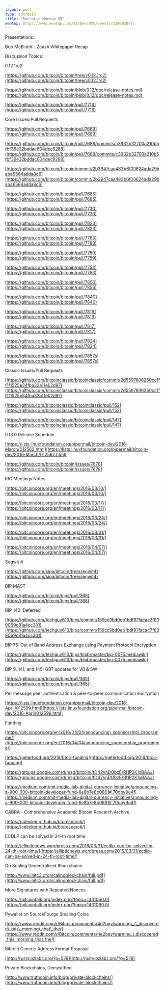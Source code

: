 ```yaml
---
layout: post
type: socratic
title: "Socratic Meetup 55"
meetup: https://www.meetup.com/BitDevsNYC/events/229692897/
---
```


Presentations:

Bob McElrath - Zcash Whitepaper Recap

Discussion Topics:

0.12.1rc2

[](https://github.com/bitcoin/bitcoin/tree/v0.12.1rc2)[https://github.com/bitcoin/bitcoin/tree/v0.12.1rc2](https://github.com/bitcoin/bitcoin/tree/v0.12.1rc2)

[](https://github.com/bitcoin/bitcoin/blob/0.12/doc/release-notes.md)[https://github.com/bitcoin/bitcoin/blob/0.12/doc/release-notes.md](https://github.com/bitcoin/bitcoin/blob/0.12/doc/release-notes.md) 

[](https://github.com/bitcoin/bitcoin/pull/7716)[https://github.com/bitcoin/bitcoin/pull/7716](https://github.com/bitcoin/bitcoin/pull/7716)

Core Issues/Pull Requests

[](https://github.com/bitcoin/bitcoin/pull/7689)[https://github.com/bitcoin/bitcoin/pull/7689](https://github.com/bitcoin/bitcoin/pull/7689)

[](https://github.com/bitcoin/bitcoin/pull/7688/commits/c3932b32700a210b5fbf36e32bddac604dec9288)[https://github.com/bitcoin/bitcoin/pull/7688/commits/c3932b32700a210b5fbf36e32bddac604dec9288](https://github.com/bitcoin/bitcoin/pull/7688/commits/c3932b32700a210b5fbf36e32bddac604dec9288)

[](https://github.com/bitcoin/bitcoin/commit/2b3947caa483b6f00624ada29baba6564adda8c6)[https://github.com/bitcoin/bitcoin/commit/2b3947caa483b6f00624ada29baba6564adda8c6](https://github.com/bitcoin/bitcoin/commit/2b3947caa483b6f00624ada29baba6564adda8c6)

[](https://github.com/bitcoin/bitcoin/pull/7685)[https://github.com/bitcoin/bitcoin/pull/7685](https://github.com/bitcoin/bitcoin/pull/7685)

[](https://github.com/bitcoin/bitcoin/pull/7730)[https://github.com/bitcoin/bitcoin/pull/7730](https://github.com/bitcoin/bitcoin/pull/7730)

[](https://github.com/bitcoin/bitcoin/pull/7823)[https://github.com/bitcoin/bitcoin/pull/7823](https://github.com/bitcoin/bitcoin/pull/7823)

[](https://github.com/bitcoin/bitcoin/pull/7783)[https://github.com/bitcoin/bitcoin/pull/7783](https://github.com/bitcoin/bitcoin/pull/7783)

[](https://github.com/bitcoin/bitcoin/pull/7759)[https://github.com/bitcoin/bitcoin/pull/7759](https://github.com/bitcoin/bitcoin/pull/7759)

[](https://github.com/bitcoin/bitcoin/pull/7753)[https://github.com/bitcoin/bitcoin/pull/7753](https://github.com/bitcoin/bitcoin/pull/7753)

[](https://github.com/bitcoin/bitcoin/pull/7856)[https://github.com/bitcoin/bitcoin/pull/7856](https://github.com/bitcoin/bitcoin/pull/7856)

[](https://github.com/bitcoin/bitcoin/pull/7840)[https://github.com/bitcoin/bitcoin/pull/7840](https://github.com/bitcoin/bitcoin/pull/7840)

[](https://github.com/bitcoin/bitcoin/pull/7819)[https://github.com/bitcoin/bitcoin/pull/7819](https://github.com/bitcoin/bitcoin/pull/7819)

[](https://github.com/bitcoin/bitcoin/pull/7817)[https://github.com/bitcoin/bitcoin/pull/7817](https://github.com/bitcoin/bitcoin/pull/7817)

[](https://github.com/bitcoin/bitcoin/pull/7824)[https://github.com/bitcoin/bitcoin/pull/7824](https://github.com/bitcoin/bitcoin/pull/7824)

[](https://github.com/bitcoin/bitcoin/pull/7857s)[https://github.com/bitcoin/bitcoin/pull/7857s](https://github.com/bitcoin/bitcoin/pull/7857s)

Classic Issues/Pull Requests

[](https://github.com/bitcoinclassic/bitcoinclassic/commit/2d5597806250cc1ff1f1525e34fba32a11e02d97)[https://github.com/bitcoinclassic/bitcoinclassic/commit/2d5597806250cc1ff1f1525e34fba32a11e02d97](https://github.com/bitcoinclassic/bitcoinclassic/commit/2d5597806250cc1ff1f1525e34fba32a11e02d97)

[](https://github.com/bitcoinclassic/bitcoinclassic/pull/152)[https://github.com/bitcoinclassic/bitcoinclassic/pull/152](https://github.com/bitcoinclassic/bitcoinclassic/pull/152)

[](https://github.com/bitcoinclassic/bitcoinclassic/pull/147)[https://github.com/bitcoinclassic/bitcoinclassic/pull/147](https://github.com/bitcoinclassic/bitcoinclassic/pull/147)

0.13.0 Release Schedule

[](https://lists.linuxfoundation.org/pipermail/bitcoin-dev/2016-March/012562.html)[https://lists.linuxfoundation.org/pipermail/bitcoin-dev/2016-March/012562.html](https://lists.linuxfoundation.org/pipermail/bitcoin-dev/2016-March/012562.html)

[](https://github.com/bitcoin/bitcoin/issues/7678)[https://github.com/bitcoin/bitcoin/issues/7678](https://github.com/bitcoin/bitcoin/issues/7678)

IRC Meetings Notes

[](https://bitcoincore.org/en/meetings/2016/03/10/)[https://bitcoincore.org/en/meetings/2016/03/10/](https://bitcoincore.org/en/meetings/2016/03/10/)

[](https://bitcoincore.org/en/meetings/2016/03/17/)[https://bitcoincore.org/en/meetings/2016/03/17/](https://bitcoincore.org/en/meetings/2016/03/17/)

[](https://bitcoincore.org/en/meetings/2016/03/24/)[https://bitcoincore.org/en/meetings/2016/03/24/](https://bitcoincore.org/en/meetings/2016/03/24/)

[](https://bitcoincore.org/en/meetings/2016/03/31/)[https://bitcoincore.org/en/meetings/2016/03/31/](https://bitcoincore.org/en/meetings/2016/03/31/)

[](https://bitcoincore.org/en/meetings/2016/04/07/)[https://bitcoincore.org/en/meetings/2016/04/07/](https://bitcoincore.org/en/meetings/2016/04/07/)

Segwit 4

[](https://github.com/sipa/bitcoin/tree/segwit4)[https://github.com/sipa/bitcoin/tree/segwit4](https://github.com/sipa/bitcoin/tree/segwit4)

BIP MAST

[](https://github.com/bitcoin/bips/pull/368)[https://github.com/bitcoin/bips/pull/368](https://github.com/bitcoin/bips/pull/368)

BIP 142: Deferred

[](https://github.com/techguy613/bips/commit/159cc9bd0eb1bdf97facac7f839069c81a4cc301)[https://github.com/techguy613/bips/commit/159cc9bd0eb1bdf97facac7f839069c81a4cc301](https://github.com/techguy613/bips/commit/159cc9bd0eb1bdf97facac7f839069c81a4cc301)

BIP 75: Out of Band Address Exchange using Payment Protocol Encryption

[](https://github.com/techguy613/bips/blob/master/bip-0075.mediawiki)[https://github.com/techguy613/bips/blob/master/bip-0075.mediawiki](https://github.com/techguy613/bips/blob/master/bip-0075.mediawiki)

BIP 9, 141, and 145: GBT updates for VB & SW

[](https://github.com/bitcoin/bips/pull/365)[https://github.com/bitcoin/bips/pull/365](https://github.com/bitcoin/bips/pull/365)

Per message peer authentication & peer-to-peer communication encryption

[](https://lists.linuxfoundation.org/pipermail/bitcoin-dev/2016-April/012599.html)[https://lists.linuxfoundation.org/pipermail/bitcoin-dev/2016-April/012599.html](https://lists.linuxfoundation.org/pipermail/bitcoin-dev/2016-April/012599.html)

Funding

[](https://bitcoincore.org/en/2016/04/04/announcing_sponsorship_programme/)[https://bitcoincore.org/en/2016/04/04/announcing\_sponsorship\_programme/](https://bitcoincore.org/en/2016/04/04/announcing_sponsorship_programme/)

[](https://petertodd.org/2016/btcc-funding)[https://petertodd.org/2016/btcc-funding](https://petertodd.org/2016/btcc-funding)

[](https://groups.google.com/d/msg/bitcoinj/tD42ynDObzE/RI1P2K1xBAAJ)[https://groups.google.com/d/msg/bitcoinj/tD42ynDObzE/RI1P2K1xBAAJ](https://groups.google.com/d/msg/bitcoinj/tD42ynDObzE/RI1P2K1xBAAJ)

[](https://medium.com/mit-media-lab-digital-currency-initiative/announcing-a-900-000-bitcoin-developer-fund-6e8b7e8b0861#.70oby9u4f)[https://medium.com/mit-media-lab-digital-currency-initiative/announcing-a-900-000-bitcoin-developer-fund-6e8b7e8b0861#.70oby9u4f](https://medium.com/mit-media-lab-digital-currency-initiative/announcing-a-900-000-bitcoin-developer-fund-6e8b7e8b0861#.70oby9u4f)

CABRA - Comprehensive Academic Bitcoin Research Archive

[](https://cdecker.github.io/btcresearch/)[https://cdecker.github.io/btcresearch/](https://cdecker.github.io/btcresearch/)

ECDLP can be solved in 24-th root time 

[](https://ellipticnews.wordpress.com/2016/03/31/ecdlp-can-be-solved-in-24-th-root-time/)[https://ellipticnews.wordpress.com/2016/03/31/ecdlp-can-be-solved-in-24-th-root-time/](https://ellipticnews.wordpress.com/2016/03/31/ecdlp-can-be-solved-in-24-th-root-time/)

On Scaling Decentralized Blockchains 

[](http://www.initc3.org/scalingblockchain/full.pdf)[http://www.initc3.org/scalingblockchain/full.pdf](http://www.initc3.org/scalingblockchain/full.pdf)

More Signatures with Repeated Nonces

[](https://bitcointalk.org/index.php?topic=1431060.0)[https://bitcointalk.org/index.php?topic=1431060.0](https://bitcointalk.org/index.php?topic=1431060.0)

Pywallet on SourceFourge Stealing Coina

[](https://www.reddit.com/r/Bitcoin/comments/4e2bqy/warning_i_discovered_this_morning_that_the/)[https://www.reddit.com/r/Bitcoin/comments/4e2bqy/warning\_i\_discovered\_this\_morning\_that\_the/](https://www.reddit.com/r/Bitcoin/comments/4e2bqy/warning_i_discovered_this_morning_that_the/)

Bitcoin Generic Address Format Proposal

[](http://rusty.ozlabs.org/?p=578)[http://rusty.ozlabs.org/?p=578](http://rusty.ozlabs.org/?p=578)

Private Blockchains, Demystified

[](http://www.truthcoin.info/blog/private-blockchains/)[http://www.truthcoin.info/blog/private-blockchains/](http://www.truthcoin.info/blog/private-blockchains/)
